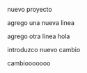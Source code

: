  nuevo proyecto

agrego una nueva linea 

agrego otra linea
 hola

 introduzco nuevo cambio  

 cambiooooooo